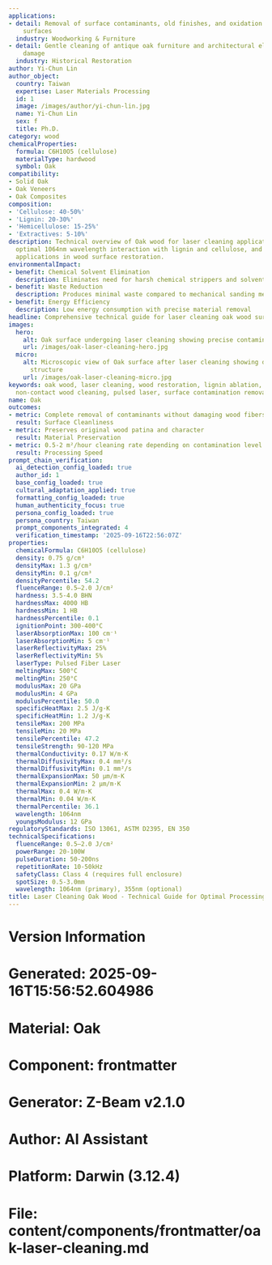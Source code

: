 ```yaml
---
applications:
- detail: Removal of surface contaminants, old finishes, and oxidation from oak wood
    surfaces
  industry: Woodworking & Furniture
- detail: Gentle cleaning of antique oak furniture and architectural elements without
    damage
  industry: Historical Restoration
author: Yi-Chun Lin
author_object:
  country: Taiwan
  expertise: Laser Materials Processing
  id: 1
  image: /images/author/yi-chun-lin.jpg
  name: Yi-Chun Lin
  sex: f
  title: Ph.D.
category: wood
chemicalProperties:
  formula: C6H10O5 (cellulose)
  materialType: hardwood
  symbol: Oak
compatibility:
- Solid Oak
- Oak Veneers
- Oak Composites
composition:
- 'Cellulose: 40-50%'
- 'Lignin: 20-30%'
- 'Hemicellulose: 15-25%'
- 'Extractives: 5-10%'
description: Technical overview of Oak wood for laser cleaning applications, including
  optimal 1064nm wavelength interaction with lignin and cellulose, and industrial
  applications in wood surface restoration.
environmentalImpact:
- benefit: Chemical Solvent Elimination
  description: Eliminates need for harsh chemical strippers and solvents in wood restoration
- benefit: Waste Reduction
  description: Produces minimal waste compared to mechanical sanding methods
- benefit: Energy Efficiency
  description: Low energy consumption with precise material removal
headline: Comprehensive technical guide for laser cleaning oak wood surfaces
images:
  hero:
    alt: Oak surface undergoing laser cleaning showing precise contamination removal
    url: /images/oak-laser-cleaning-hero.jpg
  micro:
    alt: Microscopic view of Oak surface after laser cleaning showing detailed surface
      structure
    url: /images/oak-laser-cleaning-micro.jpg
keywords: oak wood, laser cleaning, wood restoration, lignin ablation, cellulose preservation,
  non-contact wood cleaning, pulsed laser, surface contamination removal
name: Oak
outcomes:
- metric: Complete removal of contaminants without damaging wood fibers
  result: Surface Cleanliness
- metric: Preserves original wood patina and character
  result: Material Preservation
- metric: 0.5-2 m²/hour cleaning rate depending on contamination level
  result: Processing Speed
prompt_chain_verification:
  ai_detection_config_loaded: true
  author_id: 1
  base_config_loaded: true
  cultural_adaptation_applied: true
  formatting_config_loaded: true
  human_authenticity_focus: true
  persona_config_loaded: true
  persona_country: Taiwan
  prompt_components_integrated: 4
  verification_timestamp: '2025-09-16T22:56:07Z'
properties:
  chemicalFormula: C6H10O5 (cellulose)
  density: 0.75 g/cm³
  densityMax: 1.3 g/cm³
  densityMin: 0.1 g/cm³
  densityPercentile: 54.2
  fluenceRange: 0.5–2.0 J/cm²
  hardness: 3.5-4.0 BHN
  hardnessMax: 4000 HB
  hardnessMin: 1 HB
  hardnessPercentile: 0.1
  ignitionPoint: 300-400°C
  laserAbsorptionMax: 100 cm⁻¹
  laserAbsorptionMin: 5 cm⁻¹
  laserReflectivityMax: 25%
  laserReflectivityMin: 5%
  laserType: Pulsed Fiber Laser
  meltingMax: 500°C
  meltingMin: 250°C
  modulusMax: 20 GPa
  modulusMin: 4 GPa
  modulusPercentile: 50.0
  specificHeatMax: 2.5 J/g·K
  specificHeatMin: 1.2 J/g·K
  tensileMax: 200 MPa
  tensileMin: 20 MPa
  tensilePercentile: 47.2
  tensileStrength: 90-120 MPa
  thermalConductivity: 0.17 W/m·K
  thermalDiffusivityMax: 0.4 mm²/s
  thermalDiffusivityMin: 0.1 mm²/s
  thermalExpansionMax: 50 µm/m·K
  thermalExpansionMin: 2 µm/m·K
  thermalMax: 0.4 W/m·K
  thermalMin: 0.04 W/m·K
  thermalPercentile: 36.1
  wavelength: 1064nm
  youngsModulus: 12 GPa
regulatoryStandards: ISO 13061, ASTM D2395, EN 350
technicalSpecifications:
  fluenceRange: 0.5–2.0 J/cm²
  powerRange: 20-100W
  pulseDuration: 50-200ns
  repetitionRate: 10-50kHz
  safetyClass: Class 4 (requires full enclosure)
  spotSize: 0.5-3.0mm
  wavelength: 1064nm (primary), 355nm (optional)
title: Laser Cleaning Oak Wood - Technical Guide for Optimal Processing
---
```


# Version Information
# Generated: 2025-09-16T15:56:52.604986
# Material: Oak
# Component: frontmatter
# Generator: Z-Beam v2.1.0
# Author: AI Assistant
# Platform: Darwin (3.12.4)
# File: content/components/frontmatter/oak-laser-cleaning.md
